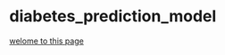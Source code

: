 # diabetes_prediction_model
[welome to this page]([https://tejesh752.github.io/](http://192.168.29.240:8501)http://192.168.29.240:8501)
